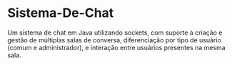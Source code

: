 # Sistema-De-Chat
Um sistema de chat em Java utilizando sockets, com suporte à criação e gestão de múltiplas  salas de conversa, diferenciação por tipo de usuário (comum e administrador), e interação entre usuários  presentes na mesma sala. 
